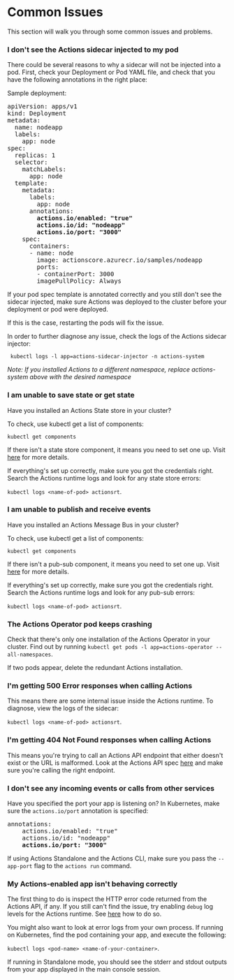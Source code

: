 # Common Issues

This section will walk you through some common issues and problems.

### I don't see the Actions sidecar injected to my pod

There could be several reasons to why a sidecar will not be injected into a pod.
First, check your Deployment or Pod YAML file, and check that you have the following annotations in the right place:

Sample deployment:

<pre>
apiVersion: apps/v1
kind: Deployment
metadata:
  name: nodeapp
  labels:
    app: node
spec:
  replicas: 1
  selector:
    matchLabels:
      app: node
  template:
    metadata:
      labels:
        app: node
      annotations:
        <b>actions.io/enabled: "true"</b>
        <b>actions.io/id: "nodeapp"</b>
        <b>actions.io/port: "3000"</b>
    spec:
      containers:
      - name: node
        image: actionscore.azurecr.io/samples/nodeapp
        ports:
        - containerPort: 3000
        imagePullPolicy: Always
</pre>

If your pod spec template is annotated correctly and you still don't see the sidecar injected, make sure Actions was deployed to the cluster before your deployment or pod were deployed.

If this is the case, restarting the pods will fix the issue.

In order to further diagnose any issue, check the logs of the Actions sidecar injector:

```
 kubectl logs -l app=actions-sidecar-injector -n actions-system
```

*Note: If you installed Actions to a different namespace, replace actions-system above with the desired namespace*

### I am unable to save state or get state

Have you installed an Actions State store in your cluster?

To check, use kubectl get a list of components:

`kubectl get components`

If there isn't a state store component, it means you need to set one up.
Visit [here](../components/redis.md) for more details.

If everything's set up correctly, make sure you got the credentials right.
Search the Actions runtime logs and look for any state store errors:

`kubectl logs <name-of-pod> actionsrt`.

### I am unable to publish and receive events

Have you installed an Actions Message Bus in your cluster?

To check, use kubectl get a list of components:

`kubectl get components`

If there isn't a pub-sub component, it means you need to set one up.
Visit [here](../components/redis.md#configuring-redis-for-pubsub) for more details.

If everything's set up correctly, make sure you got the credentials right.
Search the Actions runtime logs and look for any pub-sub errors:

`kubectl logs <name-of-pod> actionsrt`.

### The Actions Operator pod keeps crashing

Check that there's only one installation of the Actions Operator in your cluster.
Find out by running `kubectl get pods -l app=actions-operator --all-namespaces`.

If two pods appear, delete the redundant Actions installation.

### I'm getting 500 Error responses when calling Actions

This means there are some internal issue inside the Actions runtime.
To diagnose, view the logs of the sidecar:

`kubectl logs <name-of-pod> actionsrt`.

### I'm getting 404 Not Found responses when calling Actions

This means you're trying to call an Actions API endpoint that either doesn't exist or the URL is malformed.
Look at the Actions API spec [here](https://github.com/actionscore/spec) and make sure you're calling the right endpoint.

### I don't see any incoming events or calls from other services

Have you specified the port your app is listening on?
In Kubernetes, make sure the `actions.io/port` annotation is specified:

<pre>
annotations:
    actions.io/enabled: "true"
    actions.io/id: "nodeapp"
    <b>actions.io/port: "3000"</b>
</pre>

If using Actions Standalone and the Actions CLI, make sure you pass the `--app-port` flag to the `actions run` command.

### My Actions-enabled app isn't behaving correctly

The first thing to do is inspect the HTTP error code returned from the Actions API, if any.
If you still can't find the issue, try enabling `debug` log levels for the Actions runtime. See [here](logs.md) how to do so.

You might also want to look at error logs from your own process. If running on Kubernetes, find the pod containing your app, and execute the following:

`kubectl logs <pod-name> <name-of-your-container>`.

If running in Standalone mode, you should see the stderr and stdout outputs from your app displayed in the main console session.
